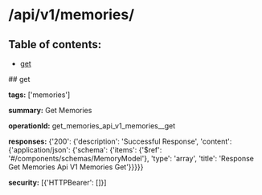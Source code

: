 # /api/v1/memories/

## Table of contents:
- [get](#get)

<a name="get" />
## get

**tags:** ['memories']

**summary:** Get Memories

**operationId:** get_memories_api_v1_memories__get

**responses:** {'200': {'description': 'Successful Response', 'content': {'application/json': {'schema': {'items': {'$ref': '#/components/schemas/MemoryModel'}, 'type': 'array', 'title': 'Response Get Memories Api V1 Memories  Get'}}}}}

**security:** [{'HTTPBearer': []}]

